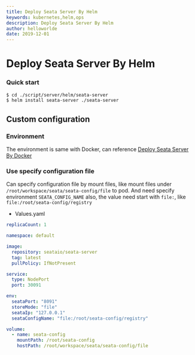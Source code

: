 ```yaml
---
title: Deploy Seata Server By Helm
keywords: kubernetes,helm,ops
description: Deploy Seata Server By Helm
author: helloworlde
date: 2019-12-01
---
```


# Deploy Seata Server By Helm

### Quick start

```bash
$ cd ./script/server/helm/seata-server
$ helm install seata-server ./seata-server
```

## Custom configuration

### Environment

The environment is same with Docker, can reference [Deploy Seata Server By Docker](./deploy-by-docker.md)

### Use specify configuration file

Can specify configuration file by mount files, like mount files under `/root/workspace/seata/seata-config/file` to pod. And need specify environment `SEATA_CONFIG_NAME` also, the value need start with `file:`, like `file:/root/seata-config/registry`

- Values.yaml

```yaml
replicaCount: 1

namespace: default

image:
  repository: seataio/seata-server
  tag: latest
  pullPolicy: IfNotPresent

service:
  type: NodePort
  port: 30091

env:
  seataPort: "8091"
  storeMode: "file"
  seataIp: "127.0.0.1"
  seataConfigName: "file:/root/seata-config/registry"

volume:
  - name: seata-config
    mountPath: /root/seata-config
    hostPath: /root/workspace/seata/seata-config/file
```
